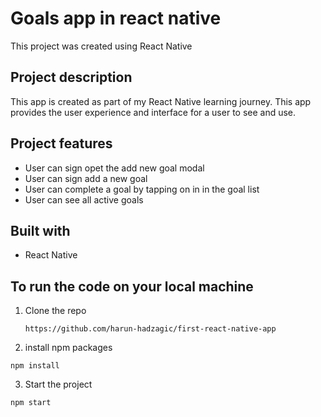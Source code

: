 # Goals app in react native

This project was created using React Native


## Project description

This app is created as part of my React Native learning journey. This app provides the user experience and interface for a user to see and use. 

## Project features

- User can sign opet the add new goal modal
- User can sign add a new goal
- User can complete a goal by tapping on in in the goal list
- User can see all active goals

## Built with

- React Native

## To run the code on your local machine

1. Clone the repo

   `https://github.com/harun-hadzagic/first-react-native-app`

2. install npm packages

`npm install`


3. Start the project

`npm start`


